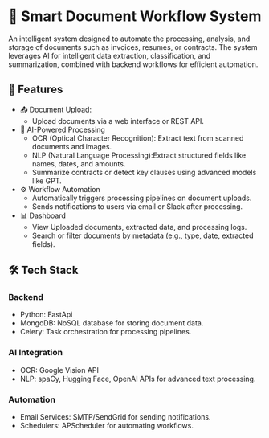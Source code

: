 # 📝 Smart Document Workflow System
An intelligent system designed to automate the processing, analysis, and storage of documents such as invoices, resumes, or contracts. The system leverages AI for intelligent data extraction, classification, and summarization, combined with backend workflows for efficient automation.

## 🌟 Features
- 📤 Document Upload:
   - Upload documents via a web interface or REST API.
- 🤖 AI-Powered Processing
   - OCR (Optical Character Recognition): Extract text from scanned documents and images.
   - NLP (Natural Language Processing):Extract structured fields like names, dates, and amounts.
   - Summarize contracts or detect key clauses using advanced models like GPT.
- ⚙️ Workflow Automation
   - Automatically triggers processing pipelines on document uploads.
   - Sends notifications to users via email or Slack after processing.
- 📊 Dashboard
   - View Uploaded documents, extracted data, and processing logs.
   - Search or filter documents by metadata (e.g., type, date, extracted fields).
## 🛠️ Tech Stack
### Backend
- Python: FastApi
- MongoDB: NoSQL database for storing document data.
- Celery: Task orchestration for processing pipelines.
### AI Integration
- OCR: Google Vision API
- NLP: spaCy, Hugging Face, OpenAI APIs for advanced text processing.
### Automation
- Email Services: SMTP/SendGrid for sending notifications.
- Schedulers: APScheduler for automating workflows.



